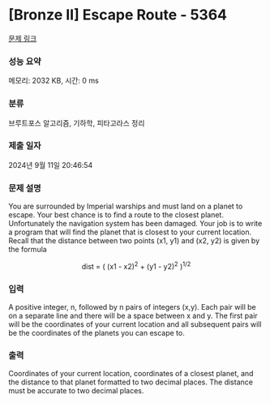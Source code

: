 # [Bronze II] Escape Route - 5364 

[문제 링크](https://www.acmicpc.net/problem/5364) 

### 성능 요약

메모리: 2032 KB, 시간: 0 ms

### 분류

브루트포스 알고리즘, 기하학, 피타고라스 정리

### 제출 일자

2024년 9월 11일 20:46:54

### 문제 설명

<p>You are surrounded by Imperial warships and must land on a planet to escape. Your best chance is to find a route to the closest planet. Unfortunately the navigation system has been damaged. Your job is to write a program that will find the planet that is closest to your current location. Recall that the distance between two points (x1, y1) and (x2, y2) is given by the formula</p>

<p style="text-align: center;">dist = ( (x1 - x2)<sup>2</sup> + (y1 - y2)<sup>2</sup> )<sup>1/2</sup></p>

### 입력 

 <p>A positive integer, n, followed by n pairs of integers (x,y). Each pair will be on a separate line and there will be a space between x and y. The first pair will be the coordinates of your current location and all subsequent pairs will be the coordinates of the planets you can escape to.</p>

### 출력 

 <p>Coordinates of your current location, coordinates of a closest planet, and the distance to that planet formatted to two decimal places. The distance must be accurate to two decimal places.</p>

